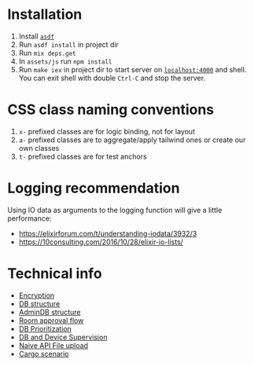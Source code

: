 # Installation

1. Install [`asdf`](https://asdf-vm.com/guide/getting-started.html)
2. Run `asdf install` in project dir
3. Run `mix deps.get`
4. In `assets/js` run `npm install`
5. Run `make iex` in project dir to start server on [`localhost:4000`](http://localhost:4000) and shell. You can exit shell with double `Ctrl-C` and stop the server.


# CSS class naming conventions

1. `x-` prefixed classes are for logic binding, not for layout
2. `a-` prefixed classes are to aggregate/apply tailwind ones or create our own classes
3. `t-` prefixed classes are for test anchors


# Logging recommendation

Using IO data as arguments to the logging function will give a little performance:
  * https://elixirforum.com/t/understanding-iodata/3932/3
  * https://10consulting.com/2016/10/28/elixir-io-lists/


# Technical info

  * [Encryption](./lib/enigma/encryption.livemd)
  * [DB structure](./lib/chat/db_structures.livemd)
  * [AdminDB structure](./lib/chat/admin_db_structures.livemd)
  * [Room approval flow](./lib/chat/rooms/approve_flow.livemd)
  * [DB Prioritization](./lib/chat/db/prioritization.livemd)
  * [DB and Device Supervision](./lib/chat/db/supervision.livemd)
  * [Naive API File upload](./lib/naive_api/upload_files.livemd)
  * [Cargo scenario](.lib/chat/sync/cargo_scenario.livemd)